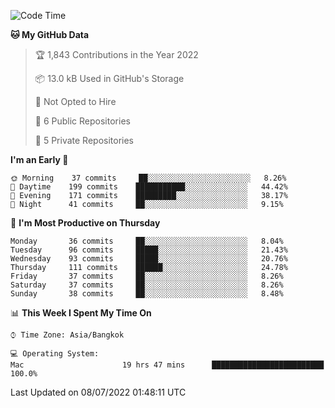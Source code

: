 <!--START_SECTION:waka-->
![Code Time](http://img.shields.io/badge/Code%20Time-0%20secs-blue)

**🐱 My GitHub Data** 

> 🏆 1,843 Contributions in the Year 2022
 > 
> 📦 13.0 kB Used in GitHub's Storage 
 > 
> 🚫 Not Opted to Hire
 > 
> 📜 6 Public Repositories 
 > 
> 🔑 5 Private Repositories  
 > 
**I'm an Early 🐤** 

```text
🌞 Morning    37 commits     ██░░░░░░░░░░░░░░░░░░░░░░░   8.26% 
🌆 Daytime    199 commits    ███████████░░░░░░░░░░░░░░   44.42% 
🌃 Evening    171 commits    █████████░░░░░░░░░░░░░░░░   38.17% 
🌙 Night      41 commits     ██░░░░░░░░░░░░░░░░░░░░░░░   9.15%

```
📅 **I'm Most Productive on Thursday** 

```text
Monday       36 commits     ██░░░░░░░░░░░░░░░░░░░░░░░   8.04% 
Tuesday      96 commits     █████░░░░░░░░░░░░░░░░░░░░   21.43% 
Wednesday    93 commits     █████░░░░░░░░░░░░░░░░░░░░   20.76% 
Thursday     111 commits    ██████░░░░░░░░░░░░░░░░░░░   24.78% 
Friday       37 commits     ██░░░░░░░░░░░░░░░░░░░░░░░   8.26% 
Saturday     37 commits     ██░░░░░░░░░░░░░░░░░░░░░░░   8.26% 
Sunday       38 commits     ██░░░░░░░░░░░░░░░░░░░░░░░   8.48%

```


📊 **This Week I Spent My Time On** 

```text
⌚︎ Time Zone: Asia/Bangkok

💻 Operating System: 
Mac                      19 hrs 47 mins      █████████████████████████   100.0%

```


 Last Updated on 08/07/2022 01:48:11 UTC
<!--END_SECTION:waka-->